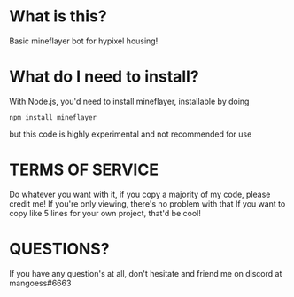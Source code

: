 # What is this?
Basic mineflayer bot for hypixel housing!

# What do I need to install?
With Node.js, you'd need to install mineflayer, installable by doing
```
npm install mineflayer
```
but this code is highly experimental and not recommended for use

# TERMS OF SERVICE
Do whatever you want with it, if you copy a majority of my code, please credit me!
If you're only viewing, there's no problem with that
If you want to copy like 5 lines for your own project, that'd be cool!

# QUESTIONS?
If you have any question's at all, don't hesitate and friend me on discord at mangoess#6663
